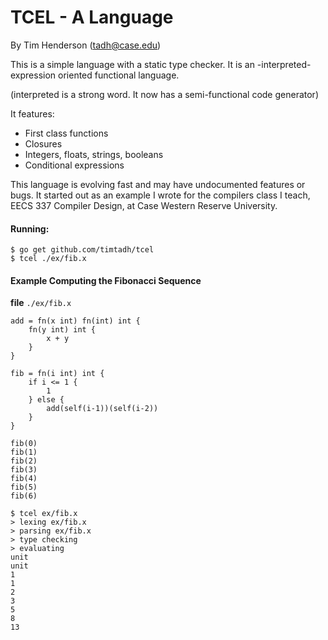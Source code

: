 # TCEL - A Language

By Tim Henderson (tadh@case.edu)

This is a simple language with a static type checker. It is an -interpreted-
expression oriented functional language. 

(interpreted is a strong word. It now has a semi-functional code generator)

It features:

- First class functions
- Closures
- Integers, floats, strings, booleans
- Conditional expressions

This language is evolving fast and may have undocumented features or bugs. It
started out as an example I wrote for the compilers class I teach, EECS 337
Compiler Design, at Case Western Reserve University.

#### Running:

    $ go get github.com/timtadh/tcel
    $ tcel ./ex/fib.x

#### Example Computing the Fibonacci Sequence

**file**  `./ex/fib.x`

```
add = fn(x int) fn(int) int {
    fn(y int) int {
        x + y
    }
}

fib = fn(i int) int {
    if i <= 1 {
        1
    } else {
        add(self(i-1))(self(i-2))
    }
}

fib(0)
fib(1)
fib(2)
fib(3)
fib(4)
fib(5)
fib(6)
```

```
$ tcel ex/fib.x 
> lexing ex/fib.x
> parsing ex/fib.x
> type checking
> evaluating
unit
unit
1
1
2
3
5
8
13
```

